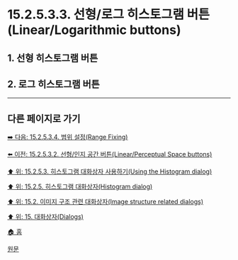 # 15.2.5.3.3. 선형/로그 히스토그램 버튼(Linear/Logarithmic buttons)

<a id="15-02-05-03-02-s1"></a>

## 1. 선형 히스토그램 버튼

<a id="15-02-05-03-02-s2"></a>

## 2. 로그 히스토그램 버튼

***

## 다른 페이지로 가기

[➡️ 다음: 15.2.5.3.4. 범위 설정(Range Fixing)](./15-02-05-03-04-range_fixing.md)

[⬅️ 이전: 15.2.5.3.2. 선형/인지 공간 버튼(Linear/Perceptual Space buttons)](./15-02-05-03-02-linear_perceptual_buttons.md)

[⬆️ 위: 15.2.5.3. 히스토그램 대화상자 사용하기(Using the Histogram dialog)](./15-02-05-03-00-using_the_histogram_dialog.md)

[⬆️ 위: 15.2.5. 히스토그램 대화상자(Histogram dialog)](./15-02-05-00-histogram-dialog.md)

[⬆️ 위: 15.2. 이미지 구조 관련 대화상자(Image structure related dialogs)](./15-02-00-image-structure-related-dialogs.md)

[⬆️ 위: 15. 대화상자(Dialogs)](./15-00-dialogs.md)

[🏠 홈](./00-home.md)

[원문](https://docs.gimp.org/2.10/ko/gimp-histogram-dialog.html#idm18812)